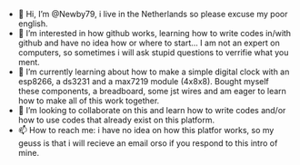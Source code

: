 - 👋 Hi, I’m @Newby79, i live in the Netherlands so please excuse my poor english.
- 👀 I’m interested in how github works, learning how to write codes in/with github and have no idea how or where to start... I am not an expert on computers, so sometimes i will ask stupid questions to verrifie what you ment.
- 🌱 I’m currently learning about how to make a simple digital clock with an esp8266, a ds3231 and a max7219 module (4x8x8). Bought myself these components, a breadboard, some jst wires and am eager to learn how to make all of this work together.
- 💞️ I’m looking to collaborate on this and learn how to write codes and/or how to use codes that already exist on this platform.
- 📫 How to reach me: i have no idea on how this platfor works, so my geuss is that i will recieve an email orso if you respond to this intro of mine.

<!---
Newby79/Newby79 is a ✨ special ✨ repository because its `README.md` (this file) appears on your GitHub profile.
You can click the Preview link to take a look at your changes.
--->
